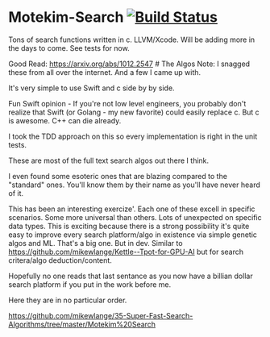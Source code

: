 # Motekim-Search [![Build Status](https://travis-ci.org/mikewlange/Motekim-Search.svg?branch=master)](https://travis-ci.org/mikewlange/Motekim-Search)
Tons of search functions written in c. LLVM/Xcode. Will be adding more in the days to come. See tests for now. 

Good Read: https://arxiv.org/abs/1012.2547 # The Algos Note: I snagged these from all over the internet. And a few I came up with. 

It's very simple to use Swift and c side by by side.  

Fun Swift opinion - If you're not low level engineers, you probably don't realize that Swift (or Golang - my new favorite) could easily replace c. But c is awesome. C++ can die already. 

I took the TDD approach on this so every implementation is right in the unit tests. 

These are most of the full text search algos out there I think. 

I even found some esoteric ones that are blazing compared to the "standard" ones. You'll know them by their name as you'll have never heard of it. 

This has been an interesting exercize'. Each one of these excell in specific scenarios. Some more universal than others. Lots of unexpected on specific data types. This is exciting because there is a strong possibility it's quite easy to improve every search platform/algo in existence via simple genetic algos and ML. That's a big one. But in dev. Similar to https://github.com/mikewlange/Kettle--Tpot-for-GPU-AI but for search critera/algo deduction/content. 

Hopefully no one reads that last sentance as you now have a billian dollar search platform if you put in the work before me.  

Here they are in no particular order. 

https://github.com/mikewlange/35-Super-Fast-Search-Algorithms/tree/master/Motekim%20Search


